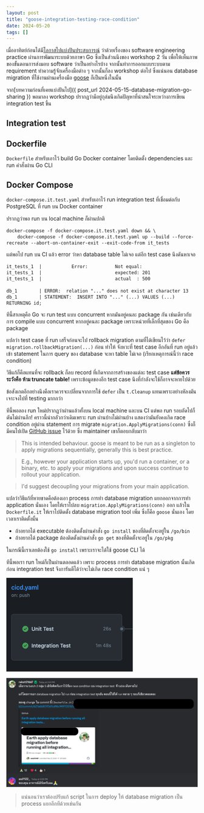 ```yaml
---
layout: post
title: "goose-integration-testing-race-condition"
date: 2024-05-20
tags: []
---
```


เมื่ออาทิตย์ก่อนได้มี[โอกาสไปแบ่งปันประสบการณ์](https://medium.com/@jnuchit/%E0%B9%83%E0%B8%84%E0%B8%A3%E0%B9%84%E0%B8%A1%E0%B9%88-design-software-design-1ab127565cb0) ว่าด้วยเรื่องของ software engineering practice ผ่านการพัฒนาระบบด้วยภาษา Go ซึ่งเป็นส่วนนึงของ workshop 2 วัน เพื่อให้เห็นภาพของขั้นตอนการส่งมอบ software ว่าเป็นอย่างไรบ้าง จากนั้นทำการออกแบบระบบตาม requirement
ทำความรู้จักเครื่องมือต่าง ๆ จากนั้นก็ลง workshop ต่อไป ซึ่งแน่นอน database migration ที่ใช้งานผ่านเครื่องมือ [goose](https://github.com/pressly/goose) ก็เป็นหนึ่งในนั้น  

จาก[บทความก่อนที่เคยแบ่งปันไป]({ post_url 2024-05-15-database-migration-go-sharing }) พอมาลง workshop ปรากฎว่ามีอยู่กุล่มนึงเกิดปัญหาที่น่าสนใจระหว่างการเขียน integration test ขึ้น  

## Integration test

<script src="https://gist.github.com/raksit31667/26dbae113d500ede5e2fffde5a4e56b8.js"></script>

## Dockerfile
`Dockerfile` สำหรับเอาไว้ build Go Docker container โดยติดตั้ง dependencies และ run คำสั่งผ่าน Go CLI

<script src="https://gist.github.com/raksit31667/51725d82472aa71b29fe891c5c608340.js"></script>

## Docker Compose
`docker-compose.it.test.yaml` สำหรับเอาไว้ run integration test ที่เชื่อมต่อกับ PostgreSQL ที่ run บน Docker container
<script src="https://gist.github.com/raksit31667/0dacc7943b22fff773a9baf610d1e41c.js"></script>

ปรากฏว่าพอ run บน local machine ก็ผ่านปกติ 

```shell
docker-compose -f docker-compose.it.test.yaml down && \
	docker-compose -f docker-compose.it.test.yaml up --build --force-recreate --abort-on-container-exit --exit-code-from it_tests
```

แต่พอไป run บน CI แล้ว error ว่าหา database table ไม่เจอ แต่อีก test case นึงดันหาเจอ

```console
it_tests_1  |         	Error:      	Not equal: 
it_tests_1  |         	            	expected: 201
it_tests_1  |         	            	actual  : 500

db_1        | ERROR:  relation "..." does not exist at character 13
db_1        | STATEMENT:  INSERT INTO "..." (...) VALUES (...) RETURNING id;
```

ทีนี้สาเหตุคือ Go จะ run test แบบ concurrent หากมันอยู่คนละ package กัน เช่นเดียวกับการ compile แบบ concurrent หากอยู่คนละ package เพราะหน่วยที่เล็กที่สุดของ Go คือ package  

แปลว่า test case ที่ run เสร็จก่อนจะไป rollback migration ตามที่ได้เขียนไว้ว่า `defer migration.rollbackMigration(...)` ก่อน ทำให้ จังหวะที่ test case อีกอันที่ run อยู่แล้วเข้า statement ในการ query ของ database จะหา table ไม่เจอ (เรียกเหตุการณ์นี้ว่า race condition)  

วิธีแก้ก็คือแทนที่จะ rollback ก็ลบ record ที่เกิดจากการสร้างของแต่ละ test case **แต่ข้อควรระวังคือ ห้าม truncate table!** เพราะข้อมูลของอีก test case นึงที่กำลังจะใช้ก็อาจจะหายไปด้วย  

ข้อสังเกตอีกอย่างนึงคือเราควรจะเปลี่ยนจากการใช้ `defer` เป็น `t.Cleanup` แทนเพราะอย่างหัลงมันเจาะจงไปที่ testing มากกว่า

<script src="https://gist.github.com/raksitman/157d530d81408e143a5ed89dac198d64.js"></script>

ทีนี้พอลอง run ใหม่ปรากฏว่าผ่านแล้วทั้งบน local machine และบน CI แต่พอ run รอบถัดไปก็ดันไม่ผ่านอีก! คราวนี้น่ากลัวกว่าเดิมเพราะ run ผ่านบ้างไม่ผ่านบ้าง แสดงว่ามันยังคงเกิด race condition อยู่ผ่าน statement การ migrate `migration.ApplyMigrations(conn)` ซึ่งก็มีคนไปเปิด [GitHub issue](https://github.com/pressly/goose/issues/258) ไว้ด้วย ซึ่ง maintainer เขาก็ตอบกลับมาว่า

> This is intended behaviour. goose is meant to be run as a singleton to apply migrations sequentially, generally this is best practice.

> E.g., however your application starts up, you'd run a container, or a binary, etc. to apply your migrations and upon success continue to rollout your application.

> I'd suggest decoupling your migrations from your main application.

แปลว่าวิธีแก้ที่หายขาดคือต้องเอา process การทำ database migration แยกออกจากการทำ application นั่นเอง โดยให้เราไปลบ `migration.ApplyMigrations(conn)` ออก แล้วใน `Dockerfile.it` ให้เราไปติดตั้ง database migration tool เพิ่ม ซึ่งก็คือ `goose` นั่นเอง โดยเวลาเราติดตั้งนั้น

- ถ้าอยากได้ executable ต้องติดตั้งผ่านคำสั่ง `go install` ของที่ติดตั้งจะอยู่ใน `/go/bin`
- ถ้าอยากได้ package ต้องติดตั้งผ่านคำสั่ง `go get` ของที่ติดตั้งจะอยู่ใน `/go/pkg`

ในกรณีนี้เราเลยต้องใช้ `go install` เพราะเราจะได้ใช้ goose CLI ได้

<script src="https://gist.github.com/raksit31667/6e49445f57bfc9fba64087c0a464e432.js"></script>

ทีนี้พอเรา run ใหม่ก็เป็นผ่านตลอดแล้ว เพราะ process การทำ database migration นั้นเกิดก่อน integration test จึงการันตีได้ว่าจะไม่เกิด race condition แน่ ๆ 

![GitHub Actions passed](/assets/2024-05-20-github-actions-passed.png)

![Solution sharing](/assets/2024-05-20-solution-sharing.png)

> แน่นอนว่าเราต้องปรับแก้ script ในการ deploy ให้ database migration เป็น process แยกอีกทีด้วยเช่นกัน